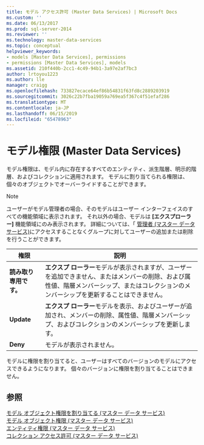 ```yaml
---
title: モデル アクセス許可 (Master Data Services) | Microsoft Docs
ms.custom: ''
ms.date: 06/13/2017
ms.prod: sql-server-2014
ms.reviewer: ''
ms.technology: master-data-services
ms.topic: conceptual
helpviewer_keywords:
- models [Master Data Services], permissions
- permissions [Master Data Services], models
ms.assetid: 210f440b-2cc1-4c49-94b1-3a97e2af7bc3
author: lrtoyou1223
ms.author: lle
manager: craigg
ms.openlocfilehash: 733827ecace64ef86b54831f63fd8c2889203919
ms.sourcegitcommit: 3026c22b7fba19059a769ea5f367c4f51efaf286
ms.translationtype: MT
ms.contentlocale: ja-JP
ms.lasthandoff: 06/15/2019
ms.locfileid: "65478963"
---
```

# <a name="model-permissions-master-data-services"></a>モデル権限 (Master Data Services)
  モデル権限は、モデル内に存在するすべてのエンティティ、派生階層、明示的階層、およびコレクションに適用されます。 モデルに割り当てられる権限は、個々のオブジェクトでオーバーライドすることができます。  
  
> [!NOTE]  
>  ユーザーがモデル管理者の場合、そのモデルはユーザー インターフェイスのすべての機能領域に表示されます。 それ以外の場合、モデルは **[エクスプローラー]** 機能領域にのみ表示されます。 詳細については、「 [管理者 &#40;マスター データ サービス&#41;](administrators-master-data-services.md)にアクセスすることなくグループに対してユーザーの追加または削除を行うことができます。  
  
|権限|説明|  
|----------------|-----------------|  
|**読み取り専用です。**|**エクスプ ローラー**モデルが表示されますが、ユーザーを追加できません、またはメンバーの削除、および属性値、階層メンバーシップ、またはコレクションのメンバーシップを更新することはできません。|  
|**Update**|**エクスプ ローラー**モデルを表示、およびユーザーが追加され、メンバーの削除、属性値、階層メンバーシップ、およびコレクションのメンバーシップを更新します。|  
|**Deny**|モデルが表示されません。|  
  
 モデルに権限を割り当てると、ユーザーはすべてのバージョンのモデルにアクセスできるようになります。 個々のバージョンに権限を割り当てることはできません。  
  
## <a name="see-also"></a>参照  
 [モデル オブジェクト権限を割り当てる (マスター データ サービス)](../../2014/master-data-services/assign-model-object-permissions-master-data-services.md)   
 [モデル オブジェクト権限 (マスター データ サービス)](../../2014/master-data-services/model-object-permissions-master-data-services.md)   
 [エンティティ権限 (マスター データ サービス)](../../2014/master-data-services/entity-permissions-master-data-services.md)   
 [コレクション アクセス許可 (マスター データ サービス)](../../2014/master-data-services/collection-permissions-master-data-services.md)  
  
  
